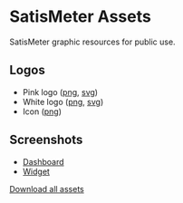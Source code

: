 # SatisMeter Assets

SatisMeter graphic resources for public use. 

## Logos

* Pink logo ([png](satismeter-logo-pink.png), [svg](satismeter-logo-pink.svg))
* White logo ([png](satismeter-logo-white.png), [svg](satismeter-logo-white.svg))
* Icon ([png](satismeter-icon.png))

## Screenshots

* [Dashboard](satismeter-dashboard-screenshot.png)
* [Widget](satismeter-widget-screenshot.png)

[Download all assets](https://github.com/satismeter/assets/archive/master.zip)
